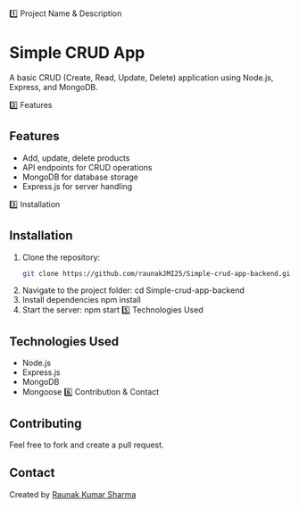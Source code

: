 1️⃣ Project Name & Description
# Simple CRUD App
A basic CRUD (Create, Read, Update, Delete) application using Node.js, Express, and MongoDB.

2️⃣ Features
## Features
- Add, update, delete products
- API endpoints for CRUD operations
- MongoDB for database storage
- Express.js for server handling

3️⃣ Installation
## Installation
1. Clone the repository:
   ```bash
   git clone https://github.com/raunakJMI25/Simple-crud-app-backend.git
2. Navigate to the project folder:
  cd Simple-crud-app-backend
3. Install dependencies
   npm install
4. Start the server:
  npm start
5️⃣ Technologies Used
  ## Technologies Used
- Node.js
- Express.js
- MongoDB
- Mongoose
6️⃣ Contribution & Contact
## Contributing
Feel free to fork and create a pull request.

## Contact
Created by [Raunak Kumar Sharma](mailto:2raunak5@gmail.com)

